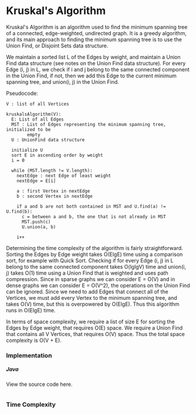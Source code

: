 # Kruskal's Algorithm


Kruskal's Algorithm is an algorithm used to find the minimum spanning tree of a
connected, edge-weighted, undirected graph. It is a greedy algorithm, and its
main approach to finding the minimum spanning tree is to use the Union Find, or
Disjoint Sets data structure.

We maintain a sorted list L of the Edges by weight, and maintain a Union Find
data structure (see notes on the Union Find data structure). For every Edge
(i, j) in L, we check if i and j belong to the same connected component in the
Union Find, if not, then we add this Edge to the current minimum spanning tree,
and union(i, j) in the Union Find.

Pseudocode:

```
V : list of all Vertices

kruskalsAlgorithm(V):
  E: List of all Edges
  MST : List of Edges representing the minimum spanning tree, initialized to be
        empty
  U : UnionFind data structure

  initialize U
  sort E in ascending order by weight
  i = 0

  while (MST.length != V.length):
    nextEdge : next Edge of least weight
    nextEdge = E[i]

    a : first Vertex in nextEdge
    b : second Vertex in nextEdge

    if a and b are not both contained in MST and U.find(a) != U.find(b):
      c = between a and b, the one that is not already in MST
      MST.push(c)
      U.union(a, b)

    i++
```

Determining the time complexity of the algorithm is fairly straightforward.
Sorting the Edges by Edge weight takes O(ElgE) time using a comparison sort, for
example with Quick Sort. Checking if for every Edge (i, j) in L belong to the
same connected component takes O(lglgV) time and union(i, j) takes O(1) time
using a Union Find that is weighted and uses path compression. Since in sparse
graphs we can consider E = O(V) and in dense graphs we can consider E = O(V^2),
the operations on the Union Find can be ignored. Since we need to add Edges that
connect all of the Vertices, we must add every Vertex to the minimum spanning
tree, and takes O(V) time, but this is overpowered by O(ElgE). Thus this
algorithm runs in O(ElgE) time.

In terms of space complexity, we require a list of size E for sorting the
Edges by Edge weight, that requires O(E) space. We require a Union Find that
contains all V Vertices, that requires O(V) space. Thus the total space
complexity is O(V + E).

### Implementation

##### Java

View the source code here.

```
```

### Time Complexity
